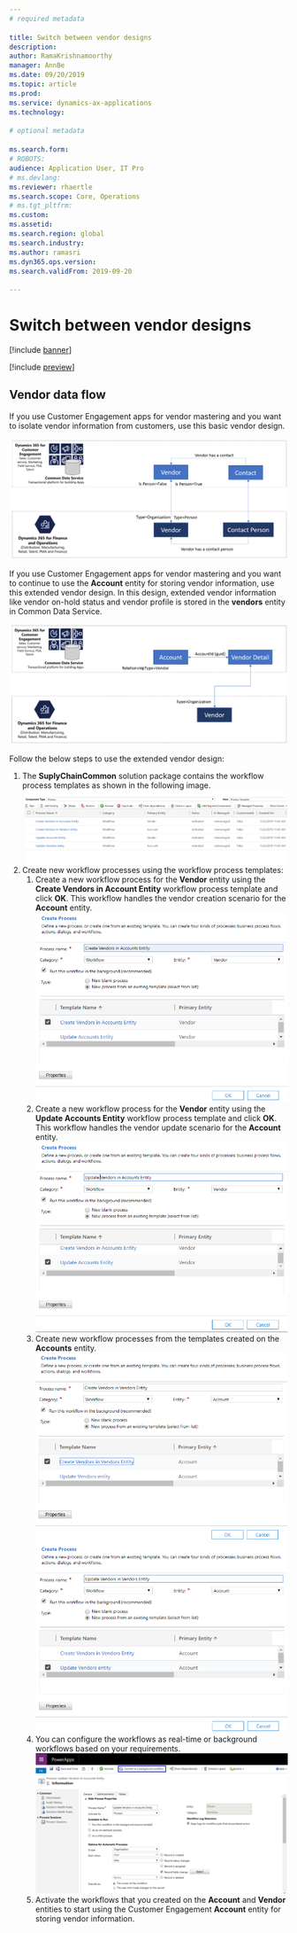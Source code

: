 ```yaml
---
# required metadata

title: Switch between vendor designs
description: 
author: RamaKrishnamoorthy 
manager: AnnBe
ms.date: 09/20/2019
ms.topic: article
ms.prod: 
ms.service: dynamics-ax-applications
ms.technology: 

# optional metadata

ms.search.form: 
# ROBOTS: 
audience: Application User, IT Pro
# ms.devlang: 
ms.reviewer: rhaertle
ms.search.scope: Core, Operations
# ms.tgt_pltfrm: 
ms.custom: 
ms.assetid: 
ms.search.region: global
ms.search.industry: 
ms.author: ramasri
ms.dyn365.ops.version: 
ms.search.validFrom: 2019-09-20

---
```


# Switch between vendor designs

[!include [banner](../includes/banner.md)]

[!include [preview](../includes/preview-banner.md)]


## Vendor data flow 

If you use Customer Engagement apps for vendor mastering and you want to isolate vendor information from customers, use this basic vendor design.  

![Basic vendor flow](media/dual-write-switch-1.png)
 
If you use Customer Engagement apps for vendor mastering and you want to continue to use the **Account** entity for storing vendor information, use this extended vendor design. In this design, extended vendor information like vendor on-hold status and vendor profile is stored in the **vendors** entity in Common Data Service. 

![Extended vendor flow](media/dual-write-switch-2.png)
 
Follow the below steps to use the extended vendor design: 
 
1. The **SuplyChainCommon** solution package contains the workflow process templates as shown in the following image.
    ![Workflow process templates](media/dual-write-switch-3.png)
2. Create new workflow processes using the workflow process templates: 
    1. Create a new workflow process for the **Vendor** entity using the **Create Vendors in Account Entity** workflow process template and click **OK**. This workflow handles the vendor creation scenario for the **Account** entity.
        ![Create Vendors in Account Entity](media/dual-write-switch-4.png)
    2. Create a new workflow process for the **Vendor** entity using the **Update Accounts Entity** workflow process template and click **OK**. This workflow handles the vendor update scenario for the **Account** entity. 
        ![Update Accounts Entity](media/dual-write-switch-5.png)
    3. Create new workflow processes from the templates created on the **Accounts** entity. 
        ![Create vendors in vendors entity](media/dual-write-switch-6.png)
        ![Update vendors entity](media/dual-write-switch-7.png)
    4. You can configure the workflows as real-time or background workflows based on your requirements. 
        ![Convert to a background workflow](media/dual-write-switch-8.png)
    5. Activate the workflows that you created on the **Account** and **Vendor** entities to start using the Customer Engagement **Account** entity for storing vendor information. 
 
